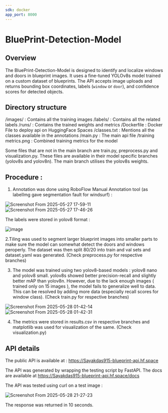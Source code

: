```yaml
---
sdk: docker
app_port: 8000
---
```


# BluePrint-Detection-Model

## Overview

The BluePrint-Detection-Model is designed to identify and localize windows and doors in blueprint images. It uses a fine-tuned YOLOv8s model trained on a custom dataset of blueprints. The API accepts image uploads and returns bounding box coordinates, labels (`window` or `door`), and confidence scores for detected objects.

## Directory structure

/images/ : Contains all the training images
/labels/ : Contains all the related labels
/runs/ : Contains the trained weights and metrics
/Dockerfile : Docker File to deploy api on HuggingFace Spaces
/classes.txt : Mentions all the classes available in the annotations
/main.py : The main api file
/training metrics.png : Combined training metrics for the model

Some files that are not in the main branch are train.py, preprocess.py and visualization.py. These files are available in their model specific branches (yolov8s and yolov8n). The main branch utilises the yolov8s weights.

## Procedure :
1. Annotation was done using RoboFlow Manual Annotation tool (as labelImg gave segmentation fault for windsurf) :

![Screenshot From 2025-05-27 17-59-11](https://github.com/user-attachments/assets/64e76751-351f-4f98-af3b-11efab824fcf)
![Screenshot From 2025-05-27 17-46-26](https://github.com/user-attachments/assets/a9985017-b11a-40e0-985a-1fca9a4b6b31)

The labels were stored in yolov8 format : 

![image](https://github.com/user-attachments/assets/542ab8de-ca21-4906-b0ba-6e91e7194674)

2.Tiling was used to segment larger blueprint images into smaller parts to make sure the model can somewhat detect the doors and windows peroperly. The dataset was then split 80/20 into train and val sets and dataset.yaml was generated. (Check preprocess.py for respective branches)

3. The model was trained using two yolov8-based models : yolov8 nano and yolov8 small. yolov8s showed better precision-recall and slightly better mAP than yolov8n. However, due to the lack enough images ( trained only on 15 images ), the model fails to generalize well to data. This can be resolved by adding more data (especially recall scores for window class). (Check train.py for respective branches)

![Screenshot From 2025-05-28 01-42-14](https://github.com/user-attachments/assets/cfdbfe56-4393-4b0a-ac31-08beaccc7d3a)
![Screenshot From 2025-05-28 01-42-31](https://github.com/user-attachments/assets/27067620-6189-4945-ac4f-2e555b1ecc5e)

4. The metrics were stored in results.csv in respective branches and matplotlib was used for visualization of the same. (Check visualization.py)

## API details 

The public API is available at : https://Sayakdas915-blueprint-api.hf.space

The API was generated by wrapping the testing script by FastAPI. The docs are available at https://Sayakdas915-blueprint-api.hf.space/docs

The API was tested using curl on a test image :

![Screenshot From 2025-05-28 21-27-23](https://github.com/user-attachments/assets/4e607e7f-f1ba-41e6-827e-3fe3c862cc50)

The response was returned in 10 seconds.
